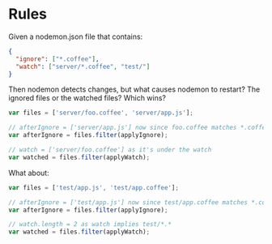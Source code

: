 # Rules

Given a nodemon.json file that contains:

```json
{
  "ignore": ["*.coffee"],
  "watch": ["server/*.coffee", "test/"]
}
```

Then nodemon detects changes, but what causes nodemon to restart? The ignored files or the watched files? Which wins?

```js
var files = ['server/foo.coffee', 'server/app.js'];

// afterIgnore = ['server/app.js'] now since foo.coffee matches *.coffee
var afterIgnore = files.filter(applyIgnore);

// watch = ['server/foo.coffee'] as it's under the watch
var watched = files.filter(applyWatch);
```

What about:

```js
var files = ['test/app.js', 'test/app.coffee'];

// afterIgnore = ['test/app.js'] now since test/app.coffee matches *.coffee
var afterIgnore = files.filter(applyIgnore);

// watch.length = 2 as watch implies test/*.*
var watched = files.filter(applyWatch);
```
